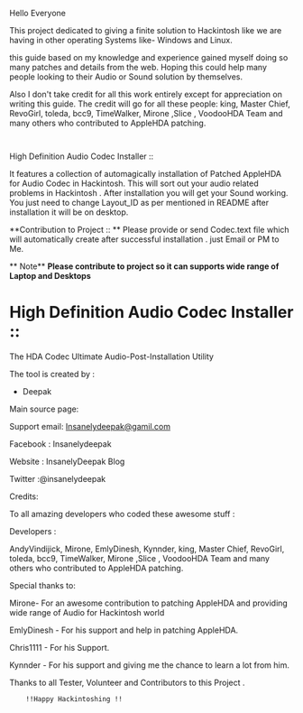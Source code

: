 Hello Everyone

This project dedicated to giving a finite solution to Hackintosh like we are having in other operating Systems like- Windows and Linux.

this guide based on my knowledge and experience gained myself doing so many patches and details from the web. 
Hoping this could help many people looking to  their Audio or Sound solution by themselves.

Also I don't take credit for all this work entirely except for appreciation on writing this guide. 
The credit will go for all these people: king, Master Chief, RevoGirl, toleda, bcc9, TimeWalker, Mirone ,Slice , VoodooHDA Team and many others who contributed to AppleHDA patching.
   
                                ￼
High Definition Audio Codec Installer ::

It features a collection of automagically installation of  Patched AppleHDA for Audio Codec in Hackintosh. 
This will sort out your audio related problems in Hackintosh . After installation you will get your Sound working.
You just need to change Layout_ID as per mentioned in README after installation it will be on desktop.

**Contribution to Project ::
**
Please provide or send Codec.text file which will automatically create after successful installation . just Email or PM to Me.
 
** Note** 
**Please contribute to project so it can supports wide range of Laptop and Desktops** 


# High Definition Audio Codec Installer :: #

The HDA Codec Ultimate Audio-Post-Installation Utility 

The tool is created by :
- Deepak

Main source page:

[](https://insanelydeepak.wordpress.com/2015/03/13/high-definition-audio-codec-installer-hackintosh/)
 
Support email: Insanelydeepak@gamil.com

Facebook : Insanelydeepak

Website : InsanelyDeepak Blog

Twitter :@insanelydeepak

Credits:

To all amazing developers who coded these awesome stuff :  

Developers :

 AndyVindijick, Mirone, EmlyDinesh, Kynnder, king, Master Chief, RevoGirl, toleda, bcc9, TimeWalker, Mirone ,Slice , VoodooHDA Team and many others who contributed to AppleHDA patching.

Special thanks to:

Mirone- For an awesome contribution to patching AppleHDA and providing wide range of Audio for Hackintosh world 

EmlyDinesh - For his support and help in patching AppleHDA.

Chris1111 - For his Support.

Kynnder  - For his support and giving me the chance to learn a lot from him.

Thanks to all Tester, Volunteer and Contributors to this Project .
                   
        !!Happy Hackintoshing !!